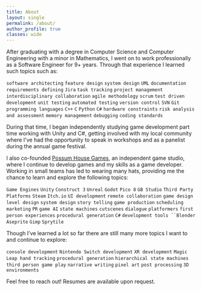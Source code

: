 ```yaml
---
title: About
layout: single
permalink: /about/
author_profile: true
classes: wide
---
```


After graduating with a degree in Computer Science and Computer Engineering with a minor in Mathematics, I went on to work professionally as a Software Engineer for 9+ years. Through that experience I learned such topics such as:

`software architecting` `feature design` `system design` `UML` `documentation` `requirements defining` `Jira` `task tracking` `project management` `interdisciplinary collaboration` `agile methodology` `scrum` `test driven development` `unit testing` `automated testing` `version control` `SVN` `Git` `programming languages` `C++` `C` `Python` `C#` `hardware constraints` `risk analysis and assessment` `memory management` `debugging` `coding standards` 

During that time, I began independently studying game development part time working with Unity and C#, getting involved with my local community where I've had the opportunity to speak in workshops and as a panelist during the annual game festival.

I also co-founded [Possum House Games](https://possumhousegames.com/), an independent game studio, where I continue to develop games and my skills as a game developer. Working in small teams has led to wearing many hats, providing me the chance to learn and explore the following topics: 

`Game Engines` `Unity` `Construct 3` `Unreal` `Godot` `Pico 8` `GB Studio` `Third Party Platforms` `Steam` `Itch.io` `UI development` `remote collaboration` `game design` `level design` `system design` `story telling` `game production` `scheduling` `marketing` `PR` `game AI` `state machines` `cutscenes` `dialogue` `platformers` `first person experiences` `procedural generation` `C#` `development tools ``Blender` `Aseprite` `Gimp` `Sprytile`

Though I’ve learned a lot so far there are still many more topics I want to and continue to explore:

`console development` `Nintendo Switch development` `XR development` `Magic Leap hand tracking` `procedural generation` `hierarchical state machines` `third person game play` `narrative writing` `pixel art` `post processing` `3D environments`

Feel free to reach out! Resumes are available upon request. 

